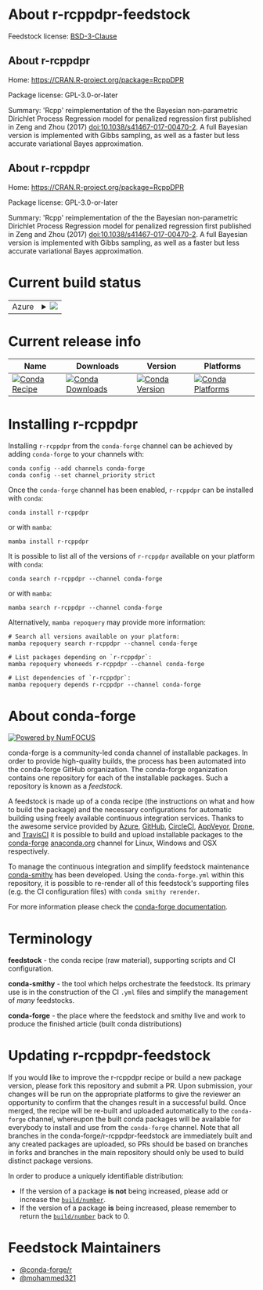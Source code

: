 About r-rcppdpr-feedstock
=========================

Feedstock license: [BSD-3-Clause](https://github.com/conda-forge/r-rcppdpr-feedstock/blob/main/LICENSE.txt)


About r-rcppdpr
---------------

Home: https://CRAN.R-project.org/package=RcppDPR

Package license: GPL-3.0-or-later

Summary: 'Rcpp' reimplementation of the the Bayesian non-parametric Dirichlet Process Regression model for penalized regression first published in Zeng and Zhou (2017) <doi:10.1038/s41467-017-00470-2>. A full Bayesian version is implemented with Gibbs sampling, as well as a faster but less accurate variational Bayes approximation.

About r-rcppdpr
---------------

Home: https://CRAN.R-project.org/package=RcppDPR

Package license: GPL-3.0-or-later

Summary: 'Rcpp' reimplementation of the the Bayesian non-parametric Dirichlet Process Regression model for penalized regression first published in Zeng and Zhou (2017) <doi:10.1038/s41467-017-00470-2>. A full Bayesian version is implemented with Gibbs sampling, as well as a faster but less accurate variational Bayes approximation.

Current build status
====================


<table>
    
  <tr>
    <td>Azure</td>
    <td>
      <details>
        <summary>
          <a href="https://dev.azure.com/conda-forge/feedstock-builds/_build/latest?definitionId=25480&branchName=main">
            <img src="https://dev.azure.com/conda-forge/feedstock-builds/_apis/build/status/r-rcppdpr-feedstock?branchName=main">
          </a>
        </summary>
        <table>
          <thead><tr><th>Variant</th><th>Status</th></tr></thead>
          <tbody><tr>
              <td>linux_64_r_base4.3</td>
              <td>
                <a href="https://dev.azure.com/conda-forge/feedstock-builds/_build/latest?definitionId=25480&branchName=main">
                  <img src="https://dev.azure.com/conda-forge/feedstock-builds/_apis/build/status/r-rcppdpr-feedstock?branchName=main&jobName=linux&configuration=linux%20linux_64_r_base4.3" alt="variant">
                </a>
              </td>
            </tr><tr>
              <td>linux_64_r_base4.4</td>
              <td>
                <a href="https://dev.azure.com/conda-forge/feedstock-builds/_build/latest?definitionId=25480&branchName=main">
                  <img src="https://dev.azure.com/conda-forge/feedstock-builds/_apis/build/status/r-rcppdpr-feedstock?branchName=main&jobName=linux&configuration=linux%20linux_64_r_base4.4" alt="variant">
                </a>
              </td>
            </tr><tr>
              <td>linux_aarch64_r_base4.3</td>
              <td>
                <a href="https://dev.azure.com/conda-forge/feedstock-builds/_build/latest?definitionId=25480&branchName=main">
                  <img src="https://dev.azure.com/conda-forge/feedstock-builds/_apis/build/status/r-rcppdpr-feedstock?branchName=main&jobName=linux&configuration=linux%20linux_aarch64_r_base4.3" alt="variant">
                </a>
              </td>
            </tr><tr>
              <td>linux_aarch64_r_base4.4</td>
              <td>
                <a href="https://dev.azure.com/conda-forge/feedstock-builds/_build/latest?definitionId=25480&branchName=main">
                  <img src="https://dev.azure.com/conda-forge/feedstock-builds/_apis/build/status/r-rcppdpr-feedstock?branchName=main&jobName=linux&configuration=linux%20linux_aarch64_r_base4.4" alt="variant">
                </a>
              </td>
            </tr><tr>
              <td>linux_ppc64le_r_base4.3</td>
              <td>
                <a href="https://dev.azure.com/conda-forge/feedstock-builds/_build/latest?definitionId=25480&branchName=main">
                  <img src="https://dev.azure.com/conda-forge/feedstock-builds/_apis/build/status/r-rcppdpr-feedstock?branchName=main&jobName=linux&configuration=linux%20linux_ppc64le_r_base4.3" alt="variant">
                </a>
              </td>
            </tr><tr>
              <td>linux_ppc64le_r_base4.4</td>
              <td>
                <a href="https://dev.azure.com/conda-forge/feedstock-builds/_build/latest?definitionId=25480&branchName=main">
                  <img src="https://dev.azure.com/conda-forge/feedstock-builds/_apis/build/status/r-rcppdpr-feedstock?branchName=main&jobName=linux&configuration=linux%20linux_ppc64le_r_base4.4" alt="variant">
                </a>
              </td>
            </tr><tr>
              <td>osx_64_r_base4.3</td>
              <td>
                <a href="https://dev.azure.com/conda-forge/feedstock-builds/_build/latest?definitionId=25480&branchName=main">
                  <img src="https://dev.azure.com/conda-forge/feedstock-builds/_apis/build/status/r-rcppdpr-feedstock?branchName=main&jobName=osx&configuration=osx%20osx_64_r_base4.3" alt="variant">
                </a>
              </td>
            </tr><tr>
              <td>osx_64_r_base4.4</td>
              <td>
                <a href="https://dev.azure.com/conda-forge/feedstock-builds/_build/latest?definitionId=25480&branchName=main">
                  <img src="https://dev.azure.com/conda-forge/feedstock-builds/_apis/build/status/r-rcppdpr-feedstock?branchName=main&jobName=osx&configuration=osx%20osx_64_r_base4.4" alt="variant">
                </a>
              </td>
            </tr><tr>
              <td>osx_arm64_r_base4.3</td>
              <td>
                <a href="https://dev.azure.com/conda-forge/feedstock-builds/_build/latest?definitionId=25480&branchName=main">
                  <img src="https://dev.azure.com/conda-forge/feedstock-builds/_apis/build/status/r-rcppdpr-feedstock?branchName=main&jobName=osx&configuration=osx%20osx_arm64_r_base4.3" alt="variant">
                </a>
              </td>
            </tr><tr>
              <td>osx_arm64_r_base4.4</td>
              <td>
                <a href="https://dev.azure.com/conda-forge/feedstock-builds/_build/latest?definitionId=25480&branchName=main">
                  <img src="https://dev.azure.com/conda-forge/feedstock-builds/_apis/build/status/r-rcppdpr-feedstock?branchName=main&jobName=osx&configuration=osx%20osx_arm64_r_base4.4" alt="variant">
                </a>
              </td>
            </tr><tr>
              <td>win_64_r_base4.3</td>
              <td>
                <a href="https://dev.azure.com/conda-forge/feedstock-builds/_build/latest?definitionId=25480&branchName=main">
                  <img src="https://dev.azure.com/conda-forge/feedstock-builds/_apis/build/status/r-rcppdpr-feedstock?branchName=main&jobName=win&configuration=win%20win_64_r_base4.3" alt="variant">
                </a>
              </td>
            </tr><tr>
              <td>win_64_r_base4.4</td>
              <td>
                <a href="https://dev.azure.com/conda-forge/feedstock-builds/_build/latest?definitionId=25480&branchName=main">
                  <img src="https://dev.azure.com/conda-forge/feedstock-builds/_apis/build/status/r-rcppdpr-feedstock?branchName=main&jobName=win&configuration=win%20win_64_r_base4.4" alt="variant">
                </a>
              </td>
            </tr>
          </tbody>
        </table>
      </details>
    </td>
  </tr>
</table>

Current release info
====================

| Name | Downloads | Version | Platforms |
| --- | --- | --- | --- |
| [![Conda Recipe](https://img.shields.io/badge/recipe-r--rcppdpr-green.svg)](https://anaconda.org/conda-forge/r-rcppdpr) | [![Conda Downloads](https://img.shields.io/conda/dn/conda-forge/r-rcppdpr.svg)](https://anaconda.org/conda-forge/r-rcppdpr) | [![Conda Version](https://img.shields.io/conda/vn/conda-forge/r-rcppdpr.svg)](https://anaconda.org/conda-forge/r-rcppdpr) | [![Conda Platforms](https://img.shields.io/conda/pn/conda-forge/r-rcppdpr.svg)](https://anaconda.org/conda-forge/r-rcppdpr) |

Installing r-rcppdpr
====================

Installing `r-rcppdpr` from the `conda-forge` channel can be achieved by adding `conda-forge` to your channels with:

```
conda config --add channels conda-forge
conda config --set channel_priority strict
```

Once the `conda-forge` channel has been enabled, `r-rcppdpr` can be installed with `conda`:

```
conda install r-rcppdpr
```

or with `mamba`:

```
mamba install r-rcppdpr
```

It is possible to list all of the versions of `r-rcppdpr` available on your platform with `conda`:

```
conda search r-rcppdpr --channel conda-forge
```

or with `mamba`:

```
mamba search r-rcppdpr --channel conda-forge
```

Alternatively, `mamba repoquery` may provide more information:

```
# Search all versions available on your platform:
mamba repoquery search r-rcppdpr --channel conda-forge

# List packages depending on `r-rcppdpr`:
mamba repoquery whoneeds r-rcppdpr --channel conda-forge

# List dependencies of `r-rcppdpr`:
mamba repoquery depends r-rcppdpr --channel conda-forge
```


About conda-forge
=================

[![Powered by
NumFOCUS](https://img.shields.io/badge/powered%20by-NumFOCUS-orange.svg?style=flat&colorA=E1523D&colorB=007D8A)](https://numfocus.org)

conda-forge is a community-led conda channel of installable packages.
In order to provide high-quality builds, the process has been automated into the
conda-forge GitHub organization. The conda-forge organization contains one repository
for each of the installable packages. Such a repository is known as a *feedstock*.

A feedstock is made up of a conda recipe (the instructions on what and how to build
the package) and the necessary configurations for automatic building using freely
available continuous integration services. Thanks to the awesome service provided by
[Azure](https://azure.microsoft.com/en-us/services/devops/), [GitHub](https://github.com/),
[CircleCI](https://circleci.com/), [AppVeyor](https://www.appveyor.com/),
[Drone](https://cloud.drone.io/welcome), and [TravisCI](https://travis-ci.com/)
it is possible to build and upload installable packages to the
[conda-forge](https://anaconda.org/conda-forge) [anaconda.org](https://anaconda.org/)
channel for Linux, Windows and OSX respectively.

To manage the continuous integration and simplify feedstock maintenance
[conda-smithy](https://github.com/conda-forge/conda-smithy) has been developed.
Using the ``conda-forge.yml`` within this repository, it is possible to re-render all of
this feedstock's supporting files (e.g. the CI configuration files) with ``conda smithy rerender``.

For more information please check the [conda-forge documentation](https://conda-forge.org/docs/).

Terminology
===========

**feedstock** - the conda recipe (raw material), supporting scripts and CI configuration.

**conda-smithy** - the tool which helps orchestrate the feedstock.
                   Its primary use is in the construction of the CI ``.yml`` files
                   and simplify the management of *many* feedstocks.

**conda-forge** - the place where the feedstock and smithy live and work to
                  produce the finished article (built conda distributions)


Updating r-rcppdpr-feedstock
============================

If you would like to improve the r-rcppdpr recipe or build a new
package version, please fork this repository and submit a PR. Upon submission,
your changes will be run on the appropriate platforms to give the reviewer an
opportunity to confirm that the changes result in a successful build. Once
merged, the recipe will be re-built and uploaded automatically to the
`conda-forge` channel, whereupon the built conda packages will be available for
everybody to install and use from the `conda-forge` channel.
Note that all branches in the conda-forge/r-rcppdpr-feedstock are
immediately built and any created packages are uploaded, so PRs should be based
on branches in forks and branches in the main repository should only be used to
build distinct package versions.

In order to produce a uniquely identifiable distribution:
 * If the version of a package **is not** being increased, please add or increase
   the [``build/number``](https://docs.conda.io/projects/conda-build/en/latest/resources/define-metadata.html#build-number-and-string).
 * If the version of a package **is** being increased, please remember to return
   the [``build/number``](https://docs.conda.io/projects/conda-build/en/latest/resources/define-metadata.html#build-number-and-string)
   back to 0.

Feedstock Maintainers
=====================

* [@conda-forge/r](https://github.com/orgs/conda-forge/teams/r/)
* [@mohammed321](https://github.com/mohammed321/)

